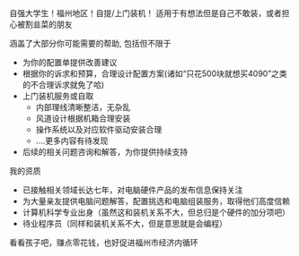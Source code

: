 自强大学生！福州地区！自提/上门装机！
适用于有想法但是自己不敢装，或者担心被割韭菜的朋友

涵盖了大部分你可能需要的帮助, 包括但不限于
- 为你的配置单提供改善建议
- 根据你的诉求和预算，合理设计配置方案(诸如“只花500块就想买4090”之类的不合理诉求就免了哈)
- 上门装机服务或自取
	- 内部理线清晰整洁，无杂乱
	- 风道设计根据机箱合理安装
	- 操作系统以及对应软件驱动安装合理
	- ....更多内容有待发现
- 后续的相关问题咨询和解答，为你提供持续支持

我的资质
- 已接触相关领域长达七年，对电脑硬件产品的发布信息保持关注
- 为大量亲友提供电脑问题解答，配置挑选和电脑组装服务，取得他们高度信赖
- 计算机科学专业出身（虽然这和装机关系不大，但总归是个硬件的加分项吧）
- 待业程序员（同样和装机关系不大，但是意思就是会编程）

看看孩子吧，赚点零花钱，也好促进福州市经济内循环








